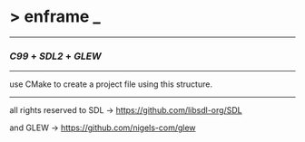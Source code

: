 # > enframe _
---
### ***C99*** + ***SDL2*** + ***GLEW***

---
use CMake to create a project file using this structure.

---

all rights reserved to SDL -> https://github.com/libsdl-org/SDL

and GLEW -> https://github.com/nigels-com/glew
